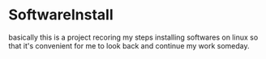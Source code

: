 # SoftwareInstall
basically this is a project recoring my steps installing softwares on linux so that it's convenient for me to look back and continue my work someday.
